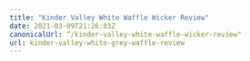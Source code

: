 ```yaml
---
title: "Kinder Valley White Waffle Wicker Review"
date: 2021-03-09T21:26:03Z
canonicalUrl: “/kinder-valley-white-waffle-wicker-review"
url: kinder-valley-white-grey-waffle-review
---
```

